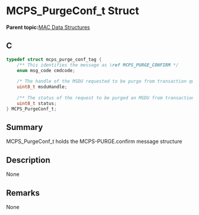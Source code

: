 # MCPS\_PurgeConf\_t Struct

**Parent topic:**[MAC Data Structures](GUID-D83EFB67-1CD2-4DDB-825D-8A6090B47CA1.md)

## C

```c
typedef struct mcps_purge_conf_tag {
    /** This identifies the message as \ref MCPS_PURGE_CONFIRM */
    enum msg_code cmdcode;
    
    /* The handle of the MSDU requested to be purge from transaction queue. */
    uint8_t msduHandle;
    
    /** The status of the request to be purged an MSDU from transaction queue. */
    uint8_t status;
} MCPS_PurgeConf_t;

```

## Summary

MCPS\_PurgeConf\_t holds the MCPS-PURGE.confirm message structure

## Description

None

## Remarks

None

